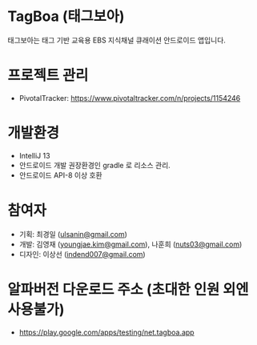 TagBoa (태그보아)
==============

태그보아는 태그 기반 교육용 EBS 지식채널 큐래이션 안드로이드 앱입니다.

# 프로젝트 관리
 - PivotalTracker: https://www.pivotaltracker.com/n/projects/1154246

# 개발환경
 - IntelliJ 13
 - 안드로이드 개발 권장환경인 gradle 로 리소스 관리.
 - 안드로이드 API-8 이상 호환

# 참여자
 - 기획: 최경일 (ulsanin@gmail.com)
 - 개발: 김영재 (youngjae.kim@gmail.com), 나훈희 (nuts03@gmail.com)
 - 디자인: 이상선 (indend007@gmail.com)
 
# 알파버전 다운로드 주소 (초대한 인원 외엔 사용불가)
 - https://play.google.com/apps/testing/net.tagboa.app
